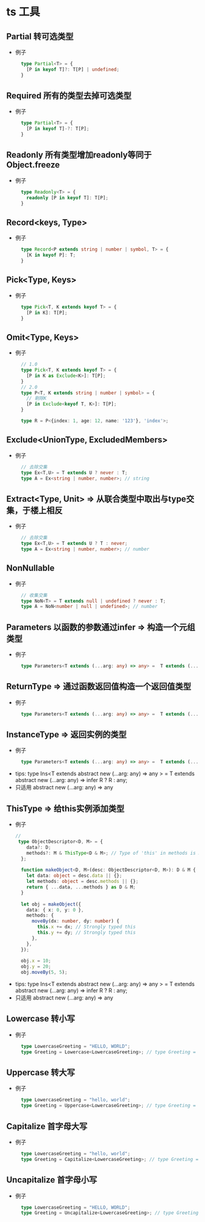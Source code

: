 # ts 工具

## Partial 转可选类型

- 例子
  ```typescript
    type Partial<T> = {
      [P in keyof T]?: T[P] | undefined;
    }
  ```

## Required 所有的类型去掉可选类型

- 例子
  ```typescript
    type Partial<T> = {
      [P in keyof T]-?: T[P];
    }
  ```


## Readonly 所有类型增加readonly等同于 <strong>Object.freeze</strong>

- 例子
  ```typescript
    type Readonly<T> = {
      readonly [P in keyof T]: T[P];
    }
  ```

## Record<keys, Type>

- 例子
  ```typescript
    type Record<P extends string | number | symbol, T> = {
      [K in keyof P]: T;
    }
  ```

## Pick<Type, Keys>

- 例子
  ```typescript
    type Pick<T, K extends keyof T> = {
      [P in K]: T[P];
    }
  ```

## Omit<Type, Keys>

- 例子
  ```typescript
    // 1.0
    type Pick<T, K extends keyof T> = {
      [P in K as Exclude<K>]: T[P];
    }
    // 2.0
    type P<T, K extends string | number | symbol> = {
      // 剔除K
      [P in Exclude<keyof T, K>]: T[P];
    }

    type R = P<{index: 1, age: 12, name: '123'}, 'index'>;

  ```

## Exclude<UnionType, ExcludedMembers>

- 例子
  ```typescript
    // 去除交集
    type Ex<T,U> = T extends U ? never : T;
    type A = Ex<string | number, number>; // string

  ```

## Extract<Type, Unit> => 从联合类型中取出与type交集，于楼上相反

- 例子
  ```typescript
    // 去除交集
    type Ex<T,U> = T extends U ? T : never;
    type A = Ex<string | number, number>; // number

  ```

## NonNullable

- 例子
  ```typescript
    // 收集交集
    type NoN<T> = T extends null | undefined ? never : T;
    type A = NoN<number | null | undefined>; // number

  ```

## Parameters 以函数的参数通过infer => 构造一个元组类型

- 例子
  ```typescript
    type Parameters<T extends (...arg: any) => any> =  T extends (...arg: infer R) => any ? R : never;

  ```

## ReturnType => 通过函数返回值构造一个返回值类型

- 例子
  ```typescript
    type Parameters<T extends (...arg: any) => any> =  T extends (...arg: any) => infer R ? R : never;

  ```

## InstanceType => 返回实例的类型

- 例子
  ```typescript
    type Parameters<T extends (...arg: any) => any> =  T extends (...arg: any) => infer R ? R : never;

  ```
- tips: type Ins<T extends abstract new (...arg: any) => any > = T extends abstract new (...arg: any) => infer R ? R : any;
- 只适用 abstract new (...arg: any) => any

## ThisType => 给this实例添加类型

- 例子
  ```typescript
  //
   type ObjectDescriptor<D, M> = {
      data?: D;
      methods?: M & ThisType<D & M>; // Type of 'this' in methods is D & M
    };
     
    function makeObject<D, M>(desc: ObjectDescriptor<D, M>): D & M {
      let data: object = desc.data || {};
      let methods: object = desc.methods || {};
      return { ...data, ...methods } as D & M;
    }
     
    let obj = makeObject({
      data: { x: 0, y: 0 },
      methods: {
        moveBy(dx: number, dy: number) {
          this.x += dx; // Strongly typed this
          this.y += dy; // Strongly typed this
        },
      },
    });
     
    obj.x = 10;
    obj.y = 20;
    obj.moveBy(5, 5);
  ```
- tips: type Ins<T extends abstract new (...arg: any) => any > = T extends abstract new (...arg: any) => infer R ? R : any;
- 只适用 abstract new (...arg: any) => any


## Lowercase 转小写

- 例子
  ```typescript
    type LowercaseGreeting = "HELLO, WORLD";
    type Greeting = Lowercase<LowercaseGreeting>; // type Greeting = "hello, world"
  ```

## Uppercase 转大写

- 例子
  ```typescript
    type LowercaseGreeting = "hello, world";
    type Greeting = Uppercase<LowercaseGreeting>; // type Greeting = "HELLO, WORLD"
  ```

## Capitalize 首字母大写

- 例子
  ```typescript
    type LowercaseGreeting = "hello, world";
    type Greeting = Capitalize<LowercaseGreeting>; // type Greeting = "Hello, world"
  ```

## Uncapitalize 首字母小写

- 例子
  ```typescript
    type LowercaseGreeting = "HELLO, WORLD";
    type Greeting = Uncapitalize<LowercaseGreeting>; // type Greeting = "hELLO, WORLD"
  ```
